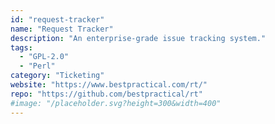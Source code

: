 ```yaml
---
id: "request-tracker"
name: "Request Tracker"
description: "An enterprise-grade issue tracking system."
tags:
  - "GPL-2.0"
  - "Perl"
category: "Ticketing"
website: "https://www.bestpractical.com/rt/"
repo: "https://github.com/bestpractical/rt"
#image: "/placeholder.svg?height=300&width=400"
---
```


